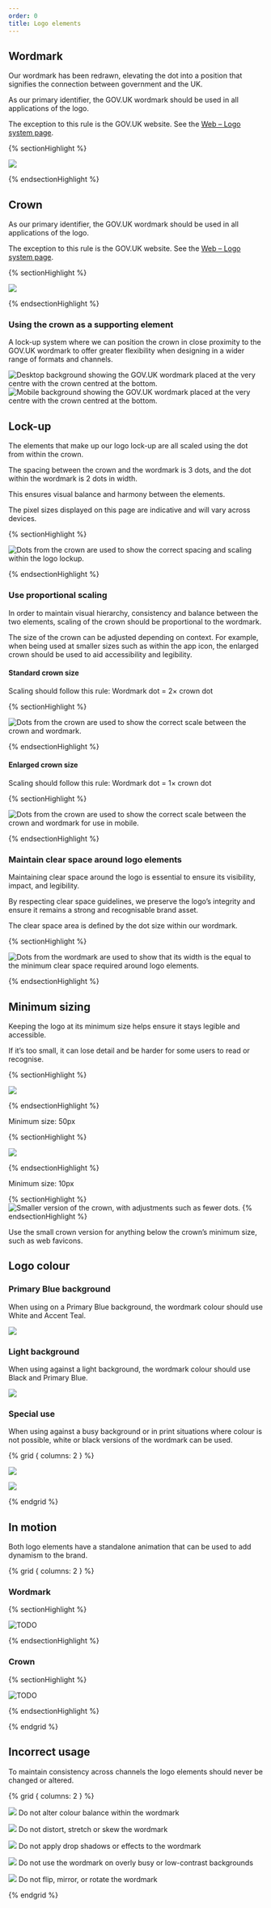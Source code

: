 ```yaml
---
order: 0
title: Logo elements
---
```


## Wordmark

Our wordmark has been redrawn, elevating the dot into a position that signifies the connection between government and the UK.

As our primary identifier, the GOV.UK wordmark should be used in all applications of the logo.

The exception to this rule is the GOV.UK website. See the [Web – Logo system page](/logo-system/web/).

{% sectionHighlight %}

![](./wordmark.svg)

{% endsectionHighlight %}

## Crown

As our primary identifier, the GOV.UK wordmark should be used in all applications of the logo.

The exception to this rule is the GOV.UK website. See the [Web – Logo system page](/logo-system/web/).

{% sectionHighlight %}

![](./crown.svg)

{% endsectionHighlight %}

### Using the crown as a supporting element

A lock-up system where we can position the crown in close proximity to the GOV.UK wordmark to offer greater flexibility when designing in a wider range of formats and channels.

<!-- These images were removed from Hazal's changes, not sure if that was intentional -->

![Desktop background showing the GOV.UK wordmark placed at the very centre with the crown centred at the bottom.](./crown-support-desktop.svg) ![Mobile background showing the GOV.UK wordmark placed at the very centre with the crown centred at the bottom.](./crown-support-mobile.svg)

## Lock-up

The elements that make up our logo lock-up are all scaled using the dot from within the crown.

The spacing between the crown and the wordmark is 3 dots, and the dot within the wordmark is 2 dots in width.

This ensures visual balance and harmony between the elements.

The pixel sizes displayed on this page are indicative and will vary across devices.

{% sectionHighlight %}

![Dots from the crown are used to show the correct spacing and scaling within the logo lockup.](./lockup-detail.svg)

{% endsectionHighlight %}

### Use proportional scaling

In order to maintain visual hierarchy, consistency and balance between the two elements, scaling of the crown should be proportional to the wordmark.

The size of the crown can be adjusted depending on context. For example, when being used at smaller sizes such as within the app icon, the enlarged crown should be used to aid accessibility and legibility.

#### Standard crown size

Scaling should follow this rule:
Wordmark dot = 2× crown dot

{% sectionHighlight %}

![Dots from the crown are used to show the correct scale between the crown and wordmark.](./propotional-scaling-desktop.svg)

{% endsectionHighlight %}

#### Enlarged crown size

Scaling should follow this rule:
Wordmark dot = 1× crown dot

{% sectionHighlight %}

![Dots from the crown are used to show the correct scale between the crown and wordmark for use in mobile.](./propotional-scaling-mobile.svg)

{% endsectionHighlight %}

### Maintain clear space around logo elements

Maintaining clear space around the logo is essential to ensure its visibility, impact, and legibility.

By respecting clear space guidelines, we preserve the logo’s integrity and ensure it remains a strong and recognisable brand asset.

The clear space area is defined by the dot size within our wordmark.

{% sectionHighlight %}

![Dots from the wordmark are used to show that its width is the equal to the minimum clear space required around logo elements.](./space-around-wordmark.svg)

{% endsectionHighlight %}

## Minimum sizing

Keeping the logo at its minimum size helps ensure it stays legible and accessible.

If it’s too small, it can lose detail and be harder for some users to read or recognise.

<!-- TODO: suggest adding the arrow to the image -->

{% sectionHighlight %}

![](./wordmark.svg)

{% endsectionHighlight %}

Minimum size:
50px

{% sectionHighlight %}

![](./crown.svg)

{% endsectionHighlight %}

Minimum size:
10px

{% sectionHighlight %}
![Smaller version of the crown, with adjustments such as fewer dots.](./crown-favicon.svg)
{% endsectionHighlight %}

Use the small crown version for anything below the crown’s minimum size, such as web favicons.

## Logo colour

### Primary Blue background

When using on a Primary Blue background, the wordmark colour should use White and Accent Teal.

![](./logo-primary.svg)

### Light background

When using against a light background, the wordmark colour should use Black and Primary Blue.

![](./logo-light.svg)

### Special use

When using against a busy background or in print situations where colour is not possible, white or black versions of the wordmark can be used.

{% grid { columns: 2 } %}

<div>

![](./logo-special-dark.svg)

</div>
<div>

![](./logo-special-light.svg)

</div>
{% endgrid %}

## In motion

Both logo elements have a standalone animation that can be used to add dynamism to the brand.

{% grid { columns: 2 } %}

<div>

### Wordmark

{% sectionHighlight %}

![TODO](./wordmark-motion.gif)

{% endsectionHighlight %}

</div>

<div>

### Crown

{% sectionHighlight %}

![TODO](./crown-motion.gif)

{% endsectionHighlight %}

</div>

{% endgrid %}

## Incorrect usage

To maintain consistency across channels the logo elements should never be changed or altered.

{% grid { columns: 2 } %}

<div>

![](./incorrect-altered-colours.png)
Do not alter colour balance within the wordmark

</div>

<div>

![](./incorrect-squashed.png)
Do not distort, stretch or skew the wordmark

</div>

<div>

![](./incorrect-effects.png)
Do not apply drop shadows or effects to the wordmark

</div>

<div>

![](./incorrect-busy.png)
Do not use the wordmark on overly busy or low-contrast backgrounds

</div>

<div>

![](./incorrect-mirrored.png)
Do not flip, mirror, or rotate the wordmark

</div>
</div>

{% endgrid %}
